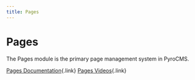 ```yaml
---
title: Pages
---
```


# Pages
 
The Pages module is the primary page management system in PyroCMS. 

[Pages Documentation](/documentation/pages-module){.link}
[Pages Videos](/documentation/pages-module){.link}
